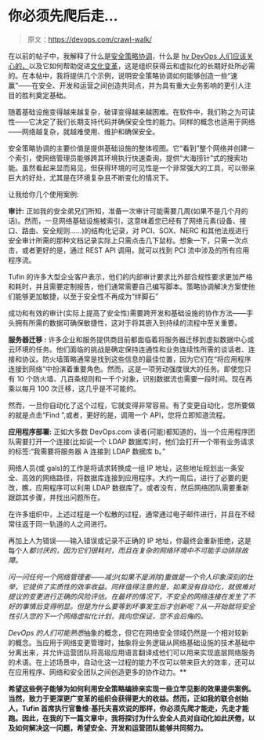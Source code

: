 # 你必须先爬后走…

> 原文：<https://devops.com/crawl-walk/>

在以前的帖子中，我解释了什么是[安全策略协调](https://devops.com/?p=138&preview=true)，什么是 [hy DevOps 人们应该关心的，](https://is.gd/FJ8V5E)以及它如何帮助促进[文化变革](https://is.gd/c8EcYK)，这是组织获得云和虚拟化的长期好处所必需的。在本帖中，我将提供几个示例，说明安全策略协调如何能够创造一些“速赢”——在安全、开发和运营之间创造共同点，并为具有重大业务影响的更引人注目的胜利奠定基础。

随着基础设施变得越来越复杂，破译变得越来越困难。在软件中，我们称之为可读性——它决定了我们长期支持代码并确保安全性的能力。同样的概念也适用于网络——网络越复杂，就越难使用、维护和确保安全。

安全策略协调的主要价值是提供基础设施的整体视图。它“看到”整个网络并创建一个索引，使网络管理员能够跨其环境执行快速查询，提供“大海捞针”式的搜索功能。虽然看起来显而易见，但获得环境的可见性是一个非常强大的工具，可以带来巨大的好处，尤其是在环境复杂且不断变化的情况下。

让我给你几个使用案例:

**审计:** 正如我的安全弟兄们所知，准备一次审计可能需要几周(如果不是几个月的话)。然而，一旦网络基础设施被索引，这意味着您已经有了网络元素(设备、接口、路由、安全规则……)的结构化记录，对 PCI、SOX、NERC 和其他法规进行安全审计所需的那种文档记录实际上只需点击几下鼠标。想象一下，只需一次点击，或者更好的是，通过 REST API 调用，就可以找到 PCI 流中涉及的所有应用程序流。

Tufin 的许多大型企业客户表示，他们的内部审计要求比外部合规性要求更加严格和耗时，并且需要定制报告，他们通常需要自己编写脚本。策略协调解决方案使他们能够更加敏捷，以至于安全性不再成为“绊脚石”

成功和有效的审计(实际上提高了安全性)需要跨开发和基础设施的协作方法——手头拥有所需的数据可确保敏捷性，这对于将其嵌入到持续的流程中至关重要。

**服务器迁移 :** 许多企业和服务提供商目前都面临着将服务器迁移到虚拟数据中心或云环境的任务。他们面临的挑战是确定保持连通性和业务连续性所需的谈话者、连接和协议。防火墙策略通常是找到这些信息的最佳位置，因为它们在“将应用程序连接到网络”中扮演着重要角色。然而，这是一项劳动强度很大的任务。即使您只有 10 个防火墙、几百条规则和一千个对象，识别数据流也需要一段时间。现在再乘以每月 100 次迁移，这几乎是不可能的。

然而，一旦你自动化了这个过程，它就变得非常容易。有了变更自动化，您所要做的就是点击“Find ”,或者，更好的是，调用一个 API，您将立即知道流程。

**应用程序部署:** 正如大多数 DevOps.com 读者(可能)都知道的，当一个应用程序团队需要打开一个连接(比如说一个 LDAP 数据库)时，他们会打开一个带有业务请求的标签:“我需要将服务器 A 连接到 LDAP 数据库 b。”

网络人员(或 gals)的工作是将请求转换成一组 IP 地址，这些地址规划出一条安全、高效的网络路径，将数据库连接到应用程序。大约一周后，进行了必要的更改，瞧，应用程序可以利用 LDAP 数据库了。或者没有，然后网络团队需要重新跟踪其步骤，并找出问题所在。

在许多组织中，上述过程是一个松散的过程，通常通过电子邮件进行，并且在不经常往返于同一轨道的人之间进行。

再加上人为错误——输入错误或记录不正确的 IP 地址，你最终会重新拒绝，这是每个人*都讨厌的，因为它们很耗时，而且在复杂的网络环境中不可能手动排除故障。*

*问一问任何一个网络管理者——减少(如果不是消除)重做是一个令人印象深刻的壮举，它提供了实质性的效率收益。同样值得注意的是，如果没有自动化，就很难对提议的变更进行正确的风险评估。在最坏的情况下，不安全的网络连接在发生了不好的事情后变得明显。但是为什么要等到坏事发生后才创新呢？从一开始就将安全性引入您的下一个网络虚拟化计划，我向您保证，您不会后悔的。*

*DevOps 的人们可能熟悉*抽象的概念，但它在网络安全领域仍然是一个相对较新的概念。当应用于网络变更管理时，抽象将业务逻辑从网络基础设施的技术基础中分离出来，并允许运营团队将高级应用语言翻译成他们可以用来实现底层网络服务的术语。在上述场景中，自动化这一过程的能力不仅可以带来巨大的效率，还可以在应用程序、网络和安全团队之间创造更多的协作动力。**

**希望这些例子能够为如何利用安全策略编排来实现一些立竿见影的效果提供案例。当然，致力于更深更广变革的组织会获得更大的收益。然而，正如我的联合创始人，Tufin 首席执行官鲁维·基托夫喜欢说的那样，你必须先爬才能走，先走才能跑。因此，在我的下一篇文章中，我将探讨为什么安全人员对自动化如此厌倦，以及如何解决这一问题，希望安全、开发和运营团队能够共同努力。**